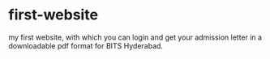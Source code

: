 # first-website
my first website, with which you can login and get your admission letter in a downloadable pdf format for BITS Hyderabad.
